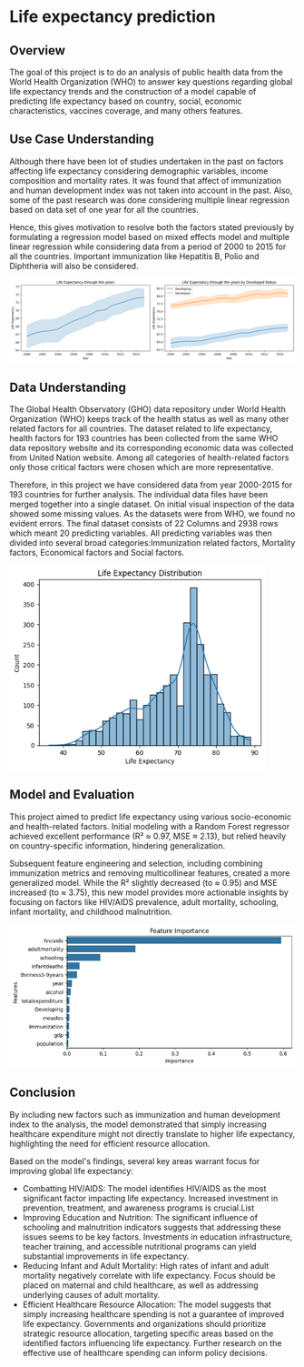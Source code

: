 # Life expectancy prediction

## Overview

The goal of this project is to do an analysis of public health data from the World Health Organization (WHO) to answer key questions regarding global life expectancy trends and the construction of a model capable of predicting life expectancy based on country, social, economic characteristics, vaccines coverage, and many others features.

## Use Case Understanding

Although there have been lot of studies undertaken in the past on factors affecting life expectancy considering demographic variables, income composition and mortality rates. It was found that affect of immunization and human development index was not taken into account in the past. Also, some of the past research was done considering multiple linear regression based on data set of one year for all the countries. 

Hence, this gives motivation to resolve both the factors stated previously by formulating a regression model based on mixed effects model and multiple linear regression while considering data from a period of 2000 to 2015 for all the countries. Important immunization like Hepatitis B, Polio and Diphtheria will also be considered.

<img src="images/life expectancy through the years.png" width="1000">

## Data Understanding

The Global Health Observatory (GHO) data repository under World Health Organization (WHO) keeps track of the health status as well as many other related factors for all countries. The dataset related to life expectancy, health factors for 193 countries has been collected from the same WHO data repository website and its corresponding economic data was collected from United Nation website. Among all categories of health-related factors only those critical factors were chosen which are more representative.

Therefore, in this project we have considered data from year 2000-2015 for 193 countries for further analysis. The individual data files have been merged together into a single dataset. On initial visual inspection of the data showed some missing values. As the datasets were from WHO, we found no evident errors. The final dataset consists of 22 Columns and 2938 rows which meant 20 predicting variables. All predicting variables was then divided into several broad categories:​Immunization related factors, Mortality factors, Economical factors and Social factors.

<img src="images/life expectancy distribution.png" width="450">

## Model and Evaluation

This project aimed to predict life expectancy using various socio-economic and health-related factors. Initial modeling with a Random Forest regressor achieved excellent performance (R² ≈ 0.97, MSE ≈ 2.13), but relied heavily on country-specific information, hindering generalization.

Subsequent feature engineering and selection, including combining immunization metrics and removing multicollinear features, created a more generalized model. While the R² slightly decreased (to ≈ 0.95) and MSE increased (to ≈ 3.75), this new model provides more actionable insights by focusing on factors like HIV/AIDS prevalence, adult mortality, schooling, infant mortality, and childhood malnutrition.

<img src="images/features importance.png" width="600">

## Conclusion

By including new factors such as immunization and human development index to the analysis, the model demonstrated that simply increasing healthcare expenditure might not directly translate to higher life expectancy, highlighting the need for efficient resource allocation.

Based on the model's findings, several key areas warrant focus for improving global life expectancy:
- Combatting HIV/AIDS: The model identifies HIV/AIDS as the most significant factor impacting life expectancy. Increased investment in prevention, treatment, and awareness programs is crucial.List
- Improving Education and Nutrition: The significant influence of schooling and malnutrition indicators suggests that addressing these issues seems to be key factors. Investments in education infrastructure, teacher training, and accessible nutritional programs can yield substantial improvements in life expectancy.
- Reducing Infant and Adult Mortality: High rates of infant and adult mortality negatively correlate with life expectancy. Focus should be placed on maternal and child healthcare, as well as addressing underlying causes of adult mortality.
- Efficient Healthcare Resource Allocation: The model suggests that simply increasing healthcare spending is not a guarantee of improved life expectancy. Governments and organizations should prioritize strategic resource allocation, targeting specific areas based on the identified factors influencing life expectancy. Further research on the effective use of healthcare spending can inform policy decisions.
